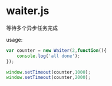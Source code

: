 # waiter.js
等待多个异步任务完成

usage:
```javascript
var counter = new Waiter(2,function(){
	console.log('all done');
});

window.setTimeout(counter,1000);
window.setTimeout(counter,2000);
```